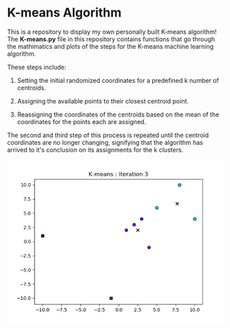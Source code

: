 # K-means Algorithm
This is a repository to display my own personally built K-means algorithm!  The **K-means.py** file in this repository contains functions that go through the mathimatics and plots of the steps for the K-means machine learning algorithm. 

These steps include:

1. Setting the initial randomized coordinates for a predefined k number of centroids.

2. Assigning the available points to their closest centroid point.

3. Reassigning the coordinates of the centroids based on the mean of the coordinates for the points each are assigned.

The second and third step of this process is repeated until the centroid coordinates are no longer changing, signifying that the algorithm has arrived to it's conclusion on its assignments for the k clusters.



![image](images/Iteration3.png)
